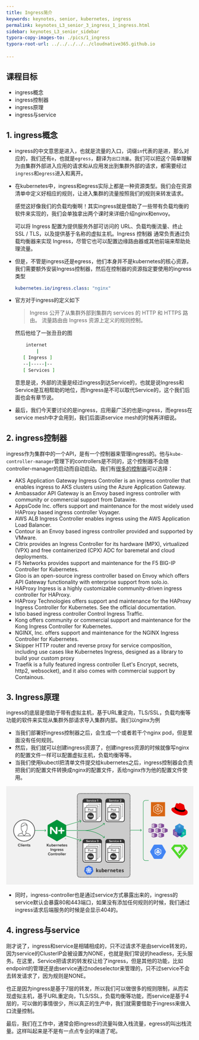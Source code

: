 ```yaml
---
title: Ingress简介
keywords: keynotes, senior, kubernetes, ingress
permalink: keynotes_L3_senior_3_ingress_1_ingress.html
sidebar: keynotes_L3_senior_sidebar
typora-copy-images-to: ./pics/1_ingress
typora-root-url: ../../../../../cloudnative365.github.io

---
```


## 课程目标

- ingress概念
- ingress控制器
- ingress原理
- ingress与service

## 1. ingress概念

+ ingress的中文意思是进入，也就是流量的入口，词缀`in`代表的是进，那么对应的，我们还有`e`，也就是`egress`，翻译为`出口流量`。我们可以把这个简单理解为由集群外部进入应用的请求和从应用发出到集群外部的请求，都需要经过`ingress`和`egress`进入和离开。

+ 在kubernetes中，ingress和egress实际上都是一种资源类型。我们会在资源清单中定义好相应的规则，让进入集群的流量按照我们的规则来转发请求。

  感觉这好像我们的负载均衡啊！其实ingress就是借助了一些带有负载均衡的软件来实现的，我们会单独拿出两个课时来详细介绍nginx和envoy。

  可以将 Ingress 配置为提供服务外部可访问的 URL、负载均衡流量、终止 SSL / TLS，以及提供基于名称的虚拟主机。Ingress 控制器 通常负责通过负载均衡器来实现 Ingress，尽管它也可以配置边缘路由器或其他前端来帮助处理流量。

+ 但是，不管是ingress还是egress，他们本身并不是kubernetes的核心资源，我们需要额外安装Ingress控制器，然后在控制器的资源指定要使用的ingress类型

  ``` yaml
  kubernetes.io/ingress.class: "nginx"
  ```

  

+ 官方对于ingress的定义如下

  > Ingress 公开了从集群外部到集群内 services 的 HTTP 和 HTTPS 路由。 流量路由由 Ingress 资源上定义的规则控制。

  然后他给了一张丑丑的图

  ``` bash
      internet
          |
     [ Ingress ]
     --|-----|--
     [ Services ]
  ```

  意思是说，外部的流量是经过ingress到达Service的，也就是说Ingress和Service是互相帮助的地位，而Ingress是不可以取代Service的，这个我们后面也会有章节说。

+ 最后，我们今天要讨论的是ingress，应用最广泛的也是ingress，而egress在service mesh中才会用到，我们后面讲service mesh的时候再详细说。

## 2. ingress控制器

ingress作为集群中的一个API，是有一个控制器来管理ingress的。他与`kube-controller-manager`管理下的controllers是不同的，这个控制器不会随controller-manager的启动而自动启动。我们有[很多的控制器](https://kubernetes.io/docs/concepts/services-networking/ingress-controllers/)可以选择：

+ AKS Application Gateway Ingress Controller is an ingress controller that enables ingress to AKS clusters using the Azure Application Gateway.
+ Ambassador API Gateway is an Envoy based ingress controller with community or commercial support from Datawire.
+ AppsCode Inc. offers support and maintenance for the most widely used HAProxy based ingress controller Voyager.
+ AWS ALB Ingress Controller enables ingress using the AWS Application Load Balancer.
+ Contour is an Envoy based ingress controller provided and supported by VMware.
+ Citrix provides an Ingress Controller for its hardware (MPX), virtualized (VPX) and free containerized (CPX) ADC for baremetal and cloud deployments.
+ F5 Networks provides support and maintenance for the F5 BIG-IP Controller for Kubernetes.
+ Gloo is an open-source ingress controller based on Envoy which offers API Gateway functionality with enterprise support from solo.io.
+ HAProxy Ingress is a highly customizable community-driven ingress controller for HAProxy.
+ HAProxy Technologies offers support and maintenance for the HAProxy Ingress Controller for Kubernetes. See the official documentation.
+ Istio based ingress controller Control Ingress Traffic.
+ Kong offers community or commercial support and maintenance for the Kong Ingress Controller for Kubernetes.
+ NGINX, Inc. offers support and maintenance for the NGINX Ingress Controller for Kubernetes.
+ Skipper HTTP router and reverse proxy for service composition, including use cases like Kubernetes Ingress, designed as a library to build your custom proxy
+ Traefik is a fully featured ingress controller (Let's Encrypt, secrets, http2, websocket), and it also comes with commercial support by Containous.

## 3. Ingress原理

ingress的底层是借助于带有虚拟主机，基于URL重定向，TLS/SSL，负载均衡等功能的软件来实现从集群外部请求导入集群内部。我们以nginx为例

+ 当我们部署好ingress控制器之后，会生成一个或者若干个nginx pod，但是里面没有任何规则。
+ 然后，我们就可以创建ingress资源了，创建ingress资源的时候就像写nginx的配置文件一样可以配置虚拟主机，负载均衡等等。
+ 当我们使用kubectl把清单文件提交给kubernetes之后，ingress控制器会负责把我们的配置文件转换成nginx的配置文件，丢给nginx作为他的配置文件使用。

![img](/pages/keynotes/L3_senior/3_ingress/pics/1_ingress/NGINX-Plus-Ingress-Controller-1-7-0_ecosystem-1024x535.png)

+ 同时，ingress-controller也是通过service方式暴露出来的，ingress的service默认会暴露80和443端口，如果没有添加任何规则的时候，我们通过ingress请求后端服务的时候是会显示404的。

## 4. ingress与service

刚才说了，ingress和service是相辅相成的，只不过请求不是由service转发的，因为service的ClusterIP会被设置为NONE，也就是我们常说的headless，无头服务。在这里，Service把请求的转发权让给了ingress，但是其他的功能，比如endpoint的管理还是由service通过nodeselector来管理的，只不过service不会去转发请求了，因为规则是NONE。

也正是因为ingress是基于7层的转发，所以我们可以做很多的规则限制，从而实现虚拟主机，基于URL重定向，TLS/SSL，负载均衡等功能，而service是基于4层的，可以做的事情很少，所以真正的生产中，我们就需要借助于ingress来做入口流量控制。

最后，我们在工作中，通常会把ingress的流量叫做入栈流量，egress的叫出栈流量。这样叫起来是不是有一点点专业的味道了呢。